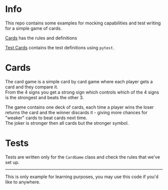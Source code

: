 # Info

This repo contains some examples for mocking capabilities and test writing for a simple game of cards. 

[Cards](cards.py) has the rules and definitions

[Test Cards](test_cards.py) contains the test definitions using ``pytest``.  

# Cards

The card game is a simple card by card game where each player gets a card and they compare it.  
From the 4 signs you get a strong sign which controls which of the 4 signs is the strongest and beats the other 3.  

The game contains one deck of cards, each time a player wins the loser returns the card and the winner discards it - giving more chances for "weaker" cards to beat cards next time.  
The joker is stronger then all cards but the stronger symbol.  

# Tests
Tests are written only for the ``CardGame`` class and check the rules that we've set up.  


---

This is only example for learning purposes, you may use this code if you'd like to anywhere.  